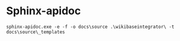 # Sphinx-apidoc

```shell
sphinx-apidoc.exe -e -f -o docs\source .\wikibaseintegrator\ -t docs\source\_templates
```

